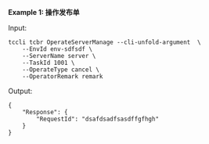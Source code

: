 **Example 1: 操作发布单**



Input: 

```
tccli tcbr OperateServerManage --cli-unfold-argument  \
    --EnvId env-sdfsdf \
    --ServerName server \
    --TaskId 1001 \
    --OperateType cancel \
    --OperatorRemark remark
```

Output: 
```
{
    "Response": {
        "RequestId": "dsafdsadfsasdffgfhgh"
    }
}
```

